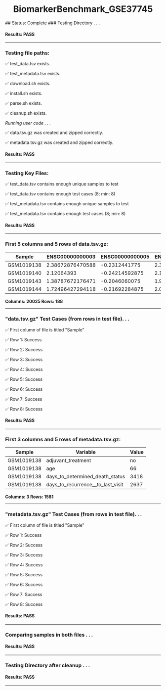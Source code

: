 <h1><center>BiomarkerBenchmark_GSE37745</center></h1>
## Status: Complete
### Testing Directory . . .

#### Results: PASS
---
### Testing file paths:

&#9989;	test_data.tsv exists.

&#9989;	test_metadata.tsv exists.

&#9989;	download.sh exists.

&#9989;	install.sh exists.

&#9989;	parse.sh exists.

&#9989;	cleanup.sh exists.

*Running user code . . .*

&#9989;	data.tsv.gz was created and zipped correctly.

&#9989;	metadata.tsv.gz was created and zipped correctly.

#### Results: PASS
---
### Testing Key Files:

&#9989;	test_data.tsv contains enough unique samples to test

&#9989;	test_data.tsv contains enough test cases (8; min: 8)

&#9989;	test_metadata.tsv contains enough unique samples to test

&#9989;	test_metadata.tsv contains enough test cases (8; min: 8)

#### Results: PASS
---

### First 5 columns and 5 rows of data.tsv.gz:

|	Sample	|	ENSG00000000003	|	ENSG00000000005	|	ENSG00000000419	|	ENSG00000000457	|
|	---	|	---	|	---	|	---	|	---	|
|	GSM1019138	|	2.38672876470588	|	-0.2312441775	|	2.39797594555556	|	0.8360657109375	|
|	GSM1019140	|	2.12064393	|	-0.24214592875	|	2.11962213888889	|	0.7670303515625	|
|	GSM1019143	|	1.38787672176471	|	-0.2046060075	|	1.98675505111111	|	0.8303490778125	|
|	GSM1019144	|	1.72496427294118	|	-0.21692284875	|	2.02115597777778	|	0.5870620659375	|

**Columns: 20025 Rows: 188**

---
### "data.tsv.gz" Test Cases (from rows in test file). . .

&#9989;	First column of file is titled "Sample"

&#9989;	Row 1: Success

&#9989;	Row 2: Success

&#9989;	Row 3: Success

&#9989;	Row 4: Success

&#9989;	Row 5: Success

&#9989;	Row 6: Success

&#9989;	Row 7: Success

&#9989;	Row 8: Success

#### Results: PASS
---
### First 3 columns and 5 rows of metadata.tsv.gz:

|	Sample	|	Variable	|	Value	|
|	---	|	---	|	---	|
|	GSM1019138	|	adjuvant_treatment	|	no	|
|	GSM1019138	|	age	|	66	|
|	GSM1019138	|	days_to_determined_death_status	|	3418	|
|	GSM1019138	|	days_to_recurrence__to_last_visit	|	2637	|

**Columns: 3 Rows: 1581**

---
### "metadata.tsv.gz" Test Cases (from rows in test file). . .

&#9989;	First column of file is titled "Sample"

&#9989;	Row 1: Success

&#9989;	Row 2: Success

&#9989;	Row 3: Success

&#9989;	Row 4: Success

&#9989;	Row 5: Success

&#9989;	Row 6: Success

&#9989;	Row 7: Success

&#9989;	Row 8: Success

#### Results: PASS
---
### Comparing samples in both files . . .

#### Results: PASS

---
### Testing Directory after cleanup . . .

#### Results: PASS
---
